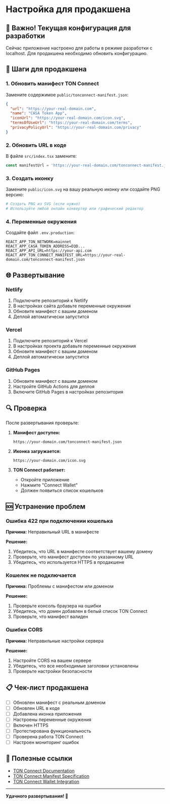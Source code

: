 # Настройка для продакшена

## 🚨 Важно! Текущая конфигурация для разработки

Сейчас приложение настроено для работы в режиме разработки с localhost. Для продакшена необходимо обновить конфигурацию.

## 🔧 Шаги для продакшена

### 1. Обновить манифест TON Connect

Замените содержимое `public/tonconnect-manifest.json`:

```json
{
  "url": "https://your-real-domain.com",
  "name": "CASA Token App",
  "iconUrl": "https://your-real-domain.com/icon.svg",
  "termsOfUseUrl": "https://your-real-domain.com/terms",
  "privacyPolicyUrl": "https://your-real-domain.com/privacy"
}
```

### 2. Обновить URL в коде

В файле `src/index.tsx` замените:

```typescript
const manifestUrl = 'https://your-real-domain.com/tonconnect-manifest.json';
```

### 3. Создать иконку

Замените `public/icon.svg` на вашу реальную иконку или создайте PNG версию:

```bash
# Создать PNG из SVG (если нужно)
# Используйте любой онлайн конвертер или графический редактор
```

### 4. Переменные окружения

Создайте файл `.env.production`:

```env
REACT_APP_TON_NETWORK=mainnet
REACT_APP_CASA_TOKEN_ADDRESS=EQD...
REACT_APP_API_URL=https://your-api.com
REACT_APP_TON_CONNECT_MANIFEST_URL=https://your-real-domain.com/tonconnect-manifest.json
```

## 🌐 Развертывание

### Netlify

1. Подключите репозиторий к Netlify
2. В настройках сайта добавьте переменные окружения
3. Обновите манифест с вашим доменом
4. Деплой автоматически запустится

### Vercel

1. Подключите репозиторий к Vercel
2. В настройках проекта добавьте переменные окружения
3. Обновите манифест с вашим доменом
4. Деплой автоматически запустится

### GitHub Pages

1. Обновите манифест с вашим доменом
2. Настройте GitHub Actions для деплоя
3. Включите GitHub Pages в настройках репозитория

## 🔍 Проверка

После развертывания проверьте:

1. **Манифест доступен:**
   ```
   https://your-domain.com/tonconnect-manifest.json
   ```

2. **Иконка загружается:**
   ```
   https://your-domain.com/icon.svg
   ```

3. **TON Connect работает:**
   - Откройте приложение
   - Нажмите "Connect Wallet"
   - Должен появиться список кошельков

## 🆘 Устранение проблем

### Ошибка 422 при подключении кошелька

**Причина:** Неправильный URL в манифесте

**Решение:**
1. Убедитесь, что URL в манифесте соответствует вашему домену
2. Проверьте, что манифест доступен по указанному URL
3. Убедитесь, что используется HTTPS в продакшене

### Кошелек не подключается

**Причина:** Проблемы с манифестом или доменом

**Решение:**
1. Проверьте консоль браузера на ошибки
2. Убедитесь, что домен добавлен в белый список TON Connect
3. Проверьте, что манифест валиден

### Ошибки CORS

**Причина:** Неправильные настройки сервера

**Решение:**
1. Настройте CORS на вашем сервере
2. Убедитесь, что все необходимые заголовки установлены
3. Проверьте настройки безопасности

## 📋 Чек-лист продакшена

- [ ] Обновлен манифест с реальным доменом
- [ ] Обновлен URL в коде
- [ ] Добавлена иконка приложения
- [ ] Настроены переменные окружения
- [ ] Включен HTTPS
- [ ] Протестирована функциональность
- [ ] Проверена работа TON Connect
- [ ] Настроен мониторинг ошибок

## 🔗 Полезные ссылки

- [TON Connect Documentation](https://docs.ton.org/develop/dapps/ton-connect)
- [TON Connect Manifest Specification](https://docs.ton.org/develop/dapps/ton-connect/manifest)
- [TON Connect Wallet Integration](https://docs.ton.org/develop/dapps/ton-connect/wallet-integration)

---

**Удачного развертывания! 🚀** 